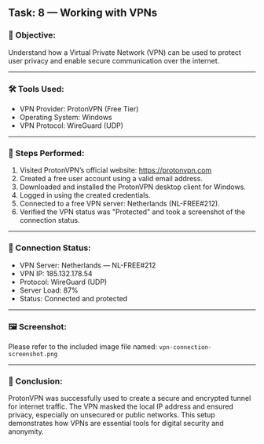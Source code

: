 ## Task: 8 — Working with VPNs

### 📌 Objective:
Understand how a Virtual Private Network (VPN) can be used to protect user privacy and enable secure communication over the internet.

---

### 🛠️ Tools Used:
- VPN Provider: ProtonVPN (Free Tier)
- Operating System: Windows
- VPN Protocol: WireGuard (UDP)

---

### 📶 Steps Performed:
1. Visited ProtonVPN’s official website: https://protonvpn.com
2. Created a free user account using a valid email address.
3. Downloaded and installed the ProtonVPN desktop client for Windows.
4. Logged in using the created credentials.
5. Connected to a free VPN server: Netherlands (NL-FREE#212).
6. Verified the VPN status was "Protected" and took a screenshot of the connection status.

---

### 🔐 Connection Status:
- VPN Server: Netherlands — NL-FREE#212
- VPN IP: 185.132.178.54
- Protocol: WireGuard (UDP)
- Server Load: 87%
- Status: Connected and protected

---

### 🖼️ Screenshot:
Please refer to the included image file named: `vpn-connection-screenshot.png`

---

### 📘 Conclusion:
ProtonVPN was successfully used to create a secure and encrypted tunnel for internet traffic. The VPN masked the local IP address and ensured privacy, especially on unsecured or public networks. This setup demonstrates how VPNs are essential tools for digital security and anonymity.
